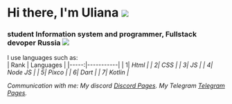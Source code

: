 # Hi there, I'm Uliana ![](https://github.com/blackcater/blackcater/raw/main/images/Hi.gif) 
###  student Information system and programmer, Fullstack devoper Russia <img src="https://emojisup.org/images/emoji/apple/ios-15-4/flag-russia@2x.png">
I use languages such as:  
| Rank | Languages |
|-----:|-----------|
|     1| <i class="fa fa-html"> Html      |
|     2| <i class="fa fa-css">CSS         |
|     3| <i class="fa fa-Javascript"> JS  |
|     4| <i class="fa fa-Node JS">Node JS |
|     5| <i class="fa fa-Pixco"> Pixco    |
|     6| <i class="fa fa-Dart">Dart       |
|     7| <i class="fa fa-Kotlin">Kotlin   |

Communication with me:
My discord [Discord Pages](https://discord.com/channels/1209880526211514440).
My Telegram [Telegram Pages](https://web.telegram.org/k/#@Ulianasas).
